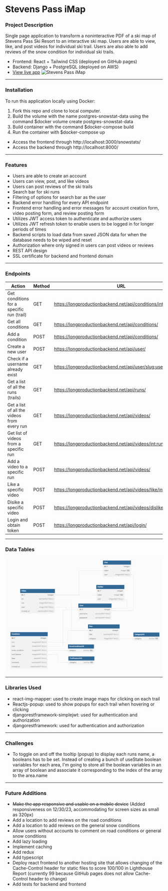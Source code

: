 # Stevens Pass iMap

### Project Description

Single page application to transform a noninteractive PDF of a ski map of Stevens Pass Ski Resort to an interactive ski map. Users are able to view, like, and post videos for individual ski trail. Users are also able to add reviews of the snow condition for individual ski trails.

- Frontend: React + Tailwind CSS (deployed on GitHub pages)
- Backend: Django + PostgreSQL (deployed on AWS)
- [View live app](https://long-guan.github.io/snowstats/)
  ![Stevens Pass iMap](/readme/stevens_pass_imap.png "Stevens Pass iMap")

---

### Installation

To run this application locally using Docker:

1. Fork this repo and clone to local computer.
2. Build the volume with the name postgres-snowstat-data using the command $docker volume create postgres-snowstat-data
3. Build container with the command $docker-compose build
4. Run the container with $docker-compose up

- Access the frontend through http://localhost:3000/snowstats/
- Access the backend through http://localhost:8000/

---

### Features

- Users are able to create an account
- Users can view, post, and like videos
- Users can post reviews of the ski trails
- Search bar for ski runs
- Filtering of options for search bar as the user
- Backend error handling for every API endpoint
- Frontend error handling and error messages for account creation form, video posting form, and review posting form
- Utilizes JWT access token to authenticate and authorize users
- Utilizes JWT refresh token to enable users to be logged in for longer periods of times
- Backend scripts to load data from saved JSON data for when the database needs to be wiped and reset
- Authorization where only signed in users can post videos or reviews
- REST API design
- SSL certificate for backend and frontend domain

---

### Endpoints

| Action                                      | Method | URL                                                                 |
| ------------------------------------------- | ------ | ------------------------------------------------------------------- |
| Get conditions for a specific run (trail)   | GET    | https://longproductionbackend.net/api/conditions/<int:run_id>/      |
| Get all conditions                          | GET    | https://longproductionbackend.net/api/conditions/                   |
| Add a condition                             | POST   | https://longproductionbackend.net/api/conditions/                   |
| Create a new user                           | POST   | https://longproductionbackend.net/api/user/                         |
| Check if a username already exist           | GET    | https://longproductionbackend.net/api/user/<slug:username>          |
| Get a list of all the runs (trails)         | GET    | https://longproductionbackend.net/api/runs/                         |
| Get a list of all the videos from every run | GET    | https://longproductionbackend.net/api/videos/                       |
| Get list of videos from a specific run      | GET    | https://longproductionbackend.net/api/videos/<int:run_id>/          |
| Add a video to a specific run               | POST   | https://longproductionbackend.net/api/videos/                       |
| Like a specific video                       | POST   | https://longproductionbackend.net/api/videos/like/<int:video_id>    |
| Disike a specific video                     | POST   | https://longproductionbackend.net/api/videos/dislike/<int:video_id> |
| Login and obtain token                      | POST   | https://longproductionbackend.net/api/login/                        |

---

### Data Tables

![Data Tables](/readme/data_tables.png "Data Tables")

---

### Libraries Used

- react-img-mapper: used to create image maps for clicking on each trail
- Reactjs-popup: used to show popups for each trail when hovering or clicking
- djangorestframework-simplejwt: used for authentication and authorization
- djangorestframework: used for authentication and authorization

---

### Challenges

- To toggle on and off the tooltip (popup) to display each runs name, a booleans has to be set. Instead of creating a bunch of useState boolean variables for each area, I'm going to store all the boolean variables in an array of boolean and associate it corresponding to the index of the array to the area.name

---

### Future Additions

- ~~Make the app responsive and usable on a mobile device~~ (Added responsiveness on 12/30/23, accommodating for screen sizes as small as 320px)
- Add a location to add reviews on the road conditions
- Add a location to add reviews on the general snow conditions
- Allow users without accounts to comment on road conditions or general snow conditions
- Add lazy loading
- Implement caching
- Add redux
- Add typescript
- Deploy react frontend to another hosting site that allows changing of the Cache-Control header for static files to score 100/100 in Lighthouse Report (currently 99 because GitHub pages does not allow Cache-Control header to change)
- Add tests for backend and frontend
